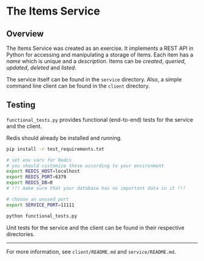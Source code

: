 # The Items Service

## Overview
The Items Service was created as an exercise.
It implements a REST API in Python for accessing and manipulating a storage of items.
Each item has a *name* which is unique and a *description*.
Items can be *created*, *queried*, *updated*, *deleted* and *listed*.

The service itself can be found in the `service` directory.
Also, a simple command line client can be found in the `client` directory.

## Testing
`functional_tests.py` provides functional (end-to-end) tests for the service and the client.

Redis should already be installed and running.
```bash
pip install -r test_requirements.txt

# set env vars for Redis
# you should customize these according to your environment
export REDIS_HOST=localhost
export REDIS_PORT=6379
export REDIS_DB=0
# !!! make sure that your database has no important data in it !!!

# choose an unused port
export SERVICE_PORT=11111

python functional_tests.py
```

Unit tests for the service and the client can be found in their respective directories.

---

For more information, see `client/README.md` and `service/README.md`.
